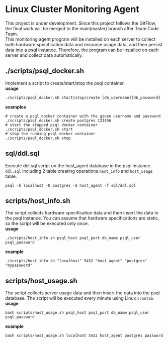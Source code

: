 # Linux Cluster Monitoring Agent
This project is under development. Since this project follows the GitFlow, the final work will be merged to the main(master) branch after Team Code Team.<br>
This monitoring agent program will be installed on each server to collect both hardware specification data and resource usage data, and then persist data into a psql instance. Therefore, the program can be installed on each server and collect data automatically.
## ./scripts/psql_docker.sh
Implement a script to create/start/stop the psql container.<br>
**usage**
```
./scripts/psql_docker.sh start|stop|create [db_username][db_password]
```
**examples**
```
# create a psql docker container with the given username and password
./scripts/psql_docker.sh create postgres 123456
# start the stopped psql docker container
./scripts/psql_docker.sh start
# stop the running psql docker container
./scripts/psql_docker.sh stop
```
## sql/ddl.sql
Execute ddl.sql script on the host_agent database in the psql instance. `ddl.sql` including 2 table creating operations.`host_info` and `host_usage` table.
```
psql -h localhost -U postgres -d host_agent -f sql/ddl.sql
```

## scripts/host_info.sh
The script collects hardware specification data and then insert the data to the psql instance. You can assume that hardware specifications are static, so the script will be executed only once.<br>
**usage**
```
./scripts/host_info.sh psql_host psql_port db_name psql_user psql_password
```
**example**
```
./scripts/host_info.sh "localhost" 5432 "host_agent" "postgres" "mypassword"
```

## scripts/host_usage.sh
The script collects server usage data and then insert the data into the psql database. The script will be executed every minute using Linux `crontab`.<br>
**usage**
```
bash scripts/host_usage.sh psql_host psql_port db_name psql_user psql_password
```
**example**
```
bash scripts/host_usage.sh localhost 5432 host_agent postgres password
```






